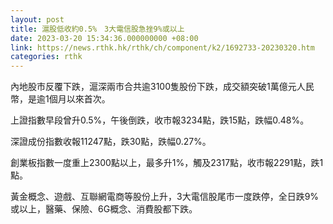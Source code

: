 ```yaml
---
layout: post
title: 滬股低收約0.5%　3大電信股急挫9%或以上
date: 2023-03-20 15:34:36.000000000 +08:00
link: https://news.rthk.hk/rthk/ch/component/k2/1692733-20230320.htm
categories: rthk
---
```


內地股市反覆下跌，滬深兩市合共逾3100隻股份下跌，成交額突破1萬億元人民幣，是逾1個月以來首次。

上證指數早段曾升0.5%，午後倒跌，收市報3234點，跌15點，跌幅0.48%。

深證成份指數收報11247點，跌30點，跌幅0.27%。

創業板指數一度重上2300點以上，最多升1%，觸及2317點，收市報2291點，跌1點。

黃金概念、遊戲、互聯網電商等股份上升，3大電信股尾市一度跌停，全日跌9%或以上，醫藥、保險、6G概念、消費股都下跌。
